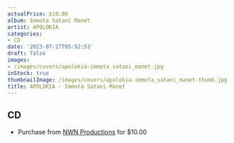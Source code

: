 ```yaml
---
actualPrice: $10.00
album: Immota Satani Manet
artist: APOLOKIA
categories:
- CD
date: '2023-07-27T05:52:53'
draft: false
images:
- /images/covers/apolokia-immota_satani_manet.jpg
inStock: true
thumbnailImage: /images/covers/apolokia-immota_satani_manet-thumb.jpg
title: APOLOKIA - Immota Satani Manet
---
```


## CD
* Purchase from [NWN Productions](http://shop.nwnprod.com/index.php?route=product/product&path=93&product_id=4286&sort=pd.name&order=ASC) for $10.00
